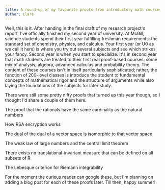```yaml
---
title: A round-up of my favourite proofs from introductory math courses
author: Clare
---
```


Well, this is it. After handing in the final draft of my research project's report, I've officially finished my second year of university. At McGill, science students spend their first year fulfilling freshman requirements: the standard set of chemistry, physics, and calculus. Your first year (or U0 as we call it here) is where you try out several subjects and see which strikes your fancy. Second year is when you start to specialize. It's in second year that math students are treated to their first real proof-based courses: some mix of analysis, algebra, advanced calculus and probability theory. The content of these courses isn't in itself particularly sophisticated; rather, the function of 200-level classes is introduce the student to fundamental concepts of mathematical rigor and the structure of arguments while also laying the foundations of the subjects for later study. 

There were still some pretty nifty proofs that turned up this year though, so I thought I'd share a couple of them here.

The proof that the rationals have the same cardinality as the natural numbers

How RSA encryption works

The dual of the dual of a vector space is isomorphic to that vector space

The weak law of large numbers and the central limit theorem

There exists no translational-invariant measure that can be defined on all subsets of R

The Lebesque criterion for Riemann integrability

For the moment the curious reader can google these, but I'm planning on adding a blog post for each of these proofs later. Till then, happy summer!
